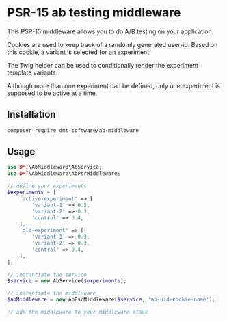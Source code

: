 # PSR-15 ab testing middleware

This PSR-15 middleware allows you to do A/B testing on your application.

Cookies are used to keep track of a randomly generated user-id. Based on this cookie, a variant is selected for an experiment.

The Twig helper can be used to conditionally render the experiment template variants.

Although more than one experiment can be defined, only one experiment is supposed to be active at a time.

## Installation

```bash
composer require dmt-software/ab-middleware
```

## Usage

```php
use DMT\AbMiddleware\AbService;
use DMT\AbMiddleware\AbPsrMiddleware;

// define your experiments
$experiments = [
    'active-experiment' => [
        'variant-1' => 0.3,
        'variant-2' => 0.3,
        'control' => 0.4,
    ],
    'old-experiment' => [
        'variant-1' => 0.3,
        'variant-2' => 0.3,
        'control' => 0.4,
    ],
];

// instantiate the service
$service = new AbService($experiments);

// instantiate the middleware
$abMiddleware = new AbPsrMiddleware($service, 'ab-uid-cookie-name');

// add the middleware to your middleware stack
```
